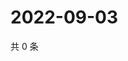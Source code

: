 # 2022-09-03

共 0 条

<!-- BEGIN WEIBO -->
<!-- 最后更新时间 Sat Sep 03 2022 16:20:24 GMT+0800 (China Standard Time) -->

<!-- END WEIBO -->
